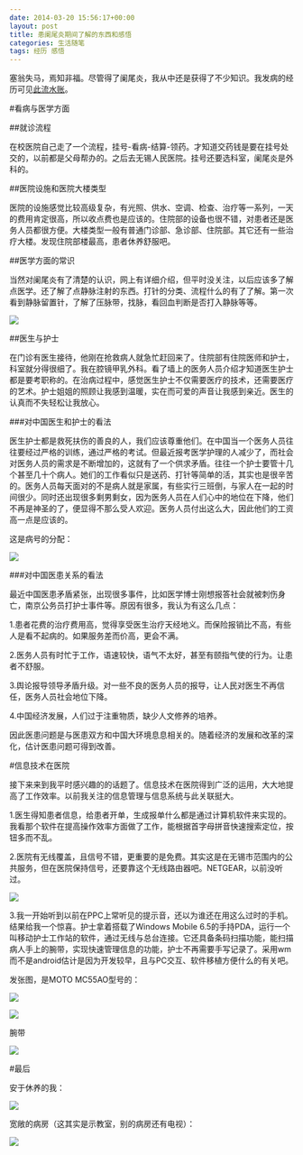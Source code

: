 ```yaml
---
date: 2014-03-20 15:56:17+00:00
layout: post
title: 患阑尾炎期间了解的东西和感悟
categories: 生活随笔
tags: 经历 感悟
---
```


塞翁失马，焉知非福。尽管得了阑尾炎，我从中还是获得了不少知识。我发病的经历可见[此流水账](http://xulihang.wicp.net/experience-of-having-appendicitis/)。


#看病与医学方面

##就诊流程

在校医院自己走了一个流程，挂号-看病-结算-领药。才知道交药钱是要在挂号处交的，以前都是父母帮办的。之后去无锡人民医院。挂号还要选科室，阑尾炎是外科的。

##医院设施和医院大楼类型

医院的设施感觉比较高级复杂，有光照、供水、空调、检查、治疗等一系列，一天的费用肯定很高，所以收点费也是应该的。住院部的设备也很不错，对患者还是医务人员都很方便。大楼类型一般有普通门诊部、急诊部、住院部。其它还有一些治疗大楼。发现住院部楼最高，患者休养舒服吧。

##医学方面的常识

当然对阑尾炎有了清楚的认识，网上有详细介绍，但平时没关注，以后应该多了解点医学。还了解了点静脉注射的东西。打针的分类、流程什么的有了了解。第一次看到静脉留置针，了解了压脉带，找脉，看回血判断是否打入静脉等等。

![](https://github.com/xulihang/xulihang.github.io/raw/master/album/appendicitis/needle.jpg)

##医生与护士

在门诊有医生接待，他刚在抢救病人就急忙赶回来了。住院部有住院医师和护士，科室就分得很细了。我在腔镜甲乳外科。看了墙上的医务人员介绍才知道医生护士都是要考职称的。在治病过程中，感觉医生护士不仅需要医疗的技术，还需要医疗的艺术。护士姐姐的照顾让我感到温暖，实在而可爱的声音让我感到亲近。医生的认真而不失轻松让我放心。

###对中国医生和护士的看法

医生护士都是救死扶伤的善良的人，我们应该尊重他们。在中国当一个医务人员往往要经过严格的训练，通过严格的考试。但最近报考医学护理的人减少了，而社会对医务人员的需求是不断增加的，这就有了一个供求矛盾。往往一个护士要管十几个甚至几十个病人。她们的工作看似只是送药、打针等简单的活，其实也是很辛苦的。医务人员每天面对的不是病人就是家属，有些实行三班倒，与家人在一起的时间很少。同时还出现很多剩男剩女，因为医务人员在人们心中的地位在下降，他们不再是神圣的了，便显得不那么受人欢迎。医务人员付出这么大，因此他们的工资高一点是应该的。

这是病号的分配：

![](https://github.com/xulihang/xulihang.github.io/raw/master/album/appendicitis/division.jpg)

###对中国医患关系的看法

最近中国医患矛盾紧张，出现很多事件，比如医学博士刚想报答社会就被刺伤身亡，南京公务员打护士事件等。原因有很多，我认为有这么几点：

1.患者花费的治疗费用高，觉得享受医生治疗天经地义。而保险报销比不高，有些人是看不起病的。如果服务差而价高，更会不满。

2.医务人员有时忙于工作，语速较快，语气不太好，甚至有颐指气使的行为。让患者不舒服。

3.舆论报导领导矛盾升级。对一些不良的医务人员的报导，让人民对医生不再信任，医务人员社会地位下降。

4.中国经济发展，人们过于注重物质，缺少人文修养的培养。

因此医患问题是与医患双方和中国大环境息息相关的。随着经济的发展和改革的深化，估计医患问题可得到改善。


#信息技术在医院

接下来来到我平时感兴趣的的话题了。信息技术在医院得到广泛的运用，大大地提高了工作效率。以前我关注的信息管理与信息系统与此关联挺大。

1.医生得知患者信息，给患者开单，生成报单什么都是通过计算机软件来实现的。我看那个软件在提高操作效率方面做了工作，能根据首字母拼音快速搜索定位，按钮多而不乱。

2.医院有无线覆盖，且信号不错，更重要的是免费。其实这是在无锡市范围内的公共服务，但在医院保持信号，还要靠这个无线路由器吧。NETGEAR，以前没听过。

![](https://github.com/xulihang/xulihang.github.io/raw/master/album/appendicitis/netgear.jpg)

3.我一开始听到以前在PPC上常听见的提示音，还以为谁还在用这么过时的手机。结果给我一个惊喜。护士拿着搭载了Windows Mobile 6.5的手持PDA，运行一个叫移动护士工作站的软件，通过无线与总台连接。它还具备条码扫描功能，能扫描病人手上的腕带，实现快速管理信息的功能，护士不再需要手写记录了。采用wm而不是android估计是因为开发较早，且与PC交互、软件移植方便什么的有关吧。

发张图，是MOTO MC55AO型号的：

![](https://github.com/xulihang/xulihang.github.io/raw/master/album/appendicitis/pda1.jpg)

![](https://github.com/xulihang/xulihang.github.io/raw/master/album/appendicitis/pda2.jpg)

腕带

![](https://github.com/xulihang/xulihang.github.io/raw/master/album/appendicitis/id-belt.jpg)


#最后

安于休养的我：

![](https://github.com/xulihang/xulihang.github.io/raw/master/album/appendicitis/me.jpg)


宽敞的病房（这其实是示教室，别的病房还有电视）：

![](https://github.com/xulihang/xulihang.github.io/raw/master/album/appendicitis/room.jpg)






